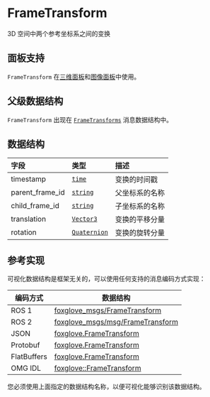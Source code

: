 # FrameTransform

3D 空间中两个参考坐标系之间的变换

## 面板支持

`FrameTransform` 在[三维面板](../panel/2-3d-panel)和[图像面板](../panel/image-panel)中使用。

## 父级数据结构

`FrameTransform` 出现在 [`FrameTransforms`](./frame-transforms) 消息数据结构中。

## 数据结构

| 字段 | 类型 | 描述 |
|:---|:---|:---|
| timestamp | [`time`](./built-in%20types#time) | 变换的时间戳 |
| parent_frame_id | [`string`](./built-in%20types#string) | 父坐标系的名称 |
| child_frame_id | [`string`](./built-in%20types#string) | 子坐标系的名称 |
| translation | [`Vector3`](./vector-3) | 变换的平移分量 |
| rotation | [`Quaternion`](./quaternion) | 变换的旋转分量 |

## 参考实现

可视化数据结构是框架无关的，可以使用任何支持的消息编码方式实现：

| 编码方式    | 数据结构                                                                                                                    |
| ----------- | ------------------------------------------------------------------------------------------------------------------------- |
| ROS 1       | [foxglove_msgs/FrameTransform](https://github.com/foxglove/foxglove-sdk/blob/main/schemas/ros1/FrameTransform.msg)       |
| ROS 2       | [foxglove_msgs/msg/FrameTransform](https://github.com/foxglove/foxglove-sdk/blob/main/schemas/ros2/FrameTransform.msg)   |
| JSON        | [foxglove.FrameTransform](https://github.com/foxglove/foxglove-sdk/blob/main/schemas/jsonschema/FrameTransform.json)      |
| Protobuf    | [foxglove.FrameTransform](https://github.com/foxglove/foxglove-sdk/blob/main/schemas/proto/foxglove/FrameTransform.proto) |
| FlatBuffers | [foxglove.FrameTransform](https://github.com/foxglove/foxglove-sdk/blob/main/schemas/flatbuffer/FrameTransform.fbs)       |
| OMG IDL     | [foxglove::FrameTransform](https://github.com/foxglove/foxglove-sdk/blob/main/schemas/omgidl/foxglove/FrameTransform.idl) |

您必须使用上面指定的数据结构名称，以便可视化能够识别该数据结构。
